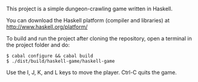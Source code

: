 This project is a simple dungeon-crawling game written in Haskell.

You can download the Haskell platform (compiler and libraries) at http://www.haskell.org/platform/

To build and run the project after cloning the repository, open a terminal in the project folder and do:

    $ cabal configure && cabal build
    $ ./dist/build/haskell-game/haskell-game

Use the I, J, K, and L keys to move the player. Ctrl-C quits the game.
